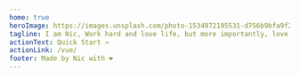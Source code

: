 ```yaml
---
home: true
heroImage: https://images.unsplash.com/photo-1534972195531-d756b9bfa9f2?ixlib=rb-1.2.1&ixid=eyJhcHBfaWQiOjEyMDd9&auto=format&fit=crop&w=1350&q=80
tagline: I am Nic, Work hard and love life, but more importantly, love 越.
actionText: Quick Start →
actionLink: /vue/
footer: Made by Nic with ❤️
---
```

